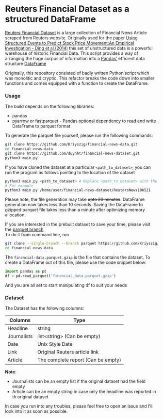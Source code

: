 # Reuters Financial Dataset as a structured DataFrame

[Reuters Financial Dataset](https://github.com/Danbo3004/financial-news-dataset) is a large collection of Financial News Article scraped from Reuters website.
Originally used for the paper [Using Structured Events to Predict Stock Price Movement:An Empirical Investigation - Ding et al.(2014)](http://emnlp2014.org/papers/pdf/EMNLP2014148.pdf)
this set of unstructured data is a powerful warehouse of historic Financial Data. This script provides a way of arranging the huge corpus of information into
a [Pandas'](https://pandas.pydata.org/) efficient data structure [DataFrame](https://pandas.pydata.org/docs/reference/api/pandas.DataFrame.html)  

Originally, this repository consisted of badly written Python script which was monolitic and cryptic. This refactor breaks the code down into smaller functions and
comes equipped with a function to create the DataFrame.

### Usage

The build depends on the following libraries:
* pandas
* pyarrow or fastparquet - Pandas optional dependency to read and write DataFrame to parquet format

To generate the parquet file yourself, please run the following commands:

```bash
git clone https://github.com/Kriyszig/financial-news-data.git
cd financial-news-data
git clone https://github.com/duynht/financial-news-dataset.git
python3 main.py
```

If you have cloned the dataset at a particular `<path_to_dataset>`, you can run the program as follows pointing to the location of the dataset

```bash
python3 main.py <path_to_dataset> # Replace <path_to_dataset> with the absolute path to the ReutersNews106521 folder
# For example
python3 main.py /home/user/financial-news-dataset/ReutersNews106521
```

Please note, the file generation may take ~~upto 20 minutes~~. DataFrame generation now takes less than 10 seconds.
Saving the DataFrame to gzipped parquet file takes less than a minute after optimizing memory allocation.

If you are interested in the prebuilt dataset to save your time, please visit the [parquet branch](https://github.com/Kriyszig/financial-news-data/tree/parquet)  
To do it from command line, run

```bash
git clone --single-branch --branch parquet https://github.com/Kriyszig/financial-news-data.git
cd financial-news-data
```

The `financial-data.parquet.gzip` is the file that contains the dataset. To create a DataFrame out of this file, please use the code snippet below:

```python
import pandas as pd
df = pd.read_parquet('financial_data.parquet.gzip')
```
And you are all set to start manipulating df to suit your needs  

### Dataset

The Dataset has the following columns:

| Columns     | Type                               |
|-------------|------------------------------------|
| Headline    | string                             |
| Journalists | list\<string> (Can be empty)       |
| Date        | Unix Style Date                    |
| Link        | Original Reuters article link      |
| Article     | The complete report (Can be empty) |

**Note**: 
* Journalists can be an empty list if the original dataset had the field empty
* Article can be an empty string in case only the headline was reported in th original dataset

In case you run into any troubles, please feel free to open an issue and I'll look into it as soon as possible.

